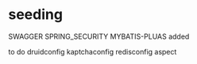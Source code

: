 # seeding

SWAGGER
SPRING_SECURITY
MYBATIS-PLUAS
added

to do
druidconfig
kaptchaconfig
redisconfig
aspect
